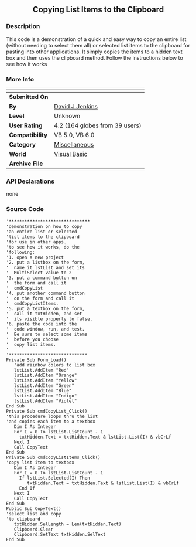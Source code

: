 ﻿<div align="center">

## Copying List Items to the Clipboard


</div>

### Description

This code is a demonstration of a quick and easy way to copy an entire list (without needing to select them all) or selected list items to the clipboard for pasting into other applications. It simply copies the items to a hidden text box and then uses the clipboard method. Follow the instructions below to see how it works
 
### More Info
 


<span>             |<span>
---                |---
**Submitted On**   |
**By**             |[David J Jenkins](https://github.com/Planet-Source-Code/PSCIndex/blob/master/ByAuthor/david-j-jenkins.md)
**Level**          |Unknown
**User Rating**    |4.2 (164 globes from 39 users)
**Compatibility**  |VB 5\.0, VB 6\.0
**Category**       |[Miscellaneous](https://github.com/Planet-Source-Code/PSCIndex/blob/master/ByCategory/miscellaneous__1-1.md)
**World**          |[Visual Basic](https://github.com/Planet-Source-Code/PSCIndex/blob/master/ByWorld/visual-basic.md)
**Archive File**   |[](https://github.com/Planet-Source-Code/david-j-jenkins-copying-list-items-to-the-clipboard__1-1197/archive/master.zip)

### API Declarations

none


### Source Code

```
'*******************************
'demonstration on how to copy
'an entire list or selected
'list items to the clipboard
'for use in other apps.
'to see how it works, do the
'following:
'1. open a new project
'2. put a listbox on the form,
'  name it lstList and set its
'  MultiSelect value to 2
'3. put a command button on
'  the form and call it
'  cmdCopyList
'4. put another command button
'  on the form and call it
'  cmdCopyListItems.
'5. put a textbox on the form,
'  call it txtHidden, and set
'  its visible property to false.
'6. paste the code into the
'  code window, run, and test.
'  Be sure to select some items
'  before you choose
'  copy list items.
'
'******************************
Private Sub Form_Load()
   'add rainbow colors to list box
   lstList.AddItem "Red"
   lstList.AddItem "Orange"
   lstList.AddItem "Yellow"
   lstList.AddItem "Green"
   lstList.AddItem "Blue"
   lstList.AddItem "Indigo"
   lstList.AddItem "Violet"
End Sub
Private Sub cmdCopyList_Click()
'this procedure loops thru the list
'and copies each item to a textbox
   Dim I As Integer
   For I = 0 To lstList.ListCount - 1
     txtHidden.Text = txtHidden.Text & lstList.List(I) & vbCrLf
   Next I
   Call CopyText
End Sub
Private Sub cmdCopyListItems_Click()
'copy list item to textbox
   Dim I As Integer
   For I = 0 To lstList.ListCount - 1
     If lstList.Selected(I) Then
        txtHidden.Text = txtHidden.Text & lstList.List(I) & vbCrLf
     End If
   Next I
   Call CopyText
End Sub
Public Sub CopyText()
'select list and copy
'to clipboard
   txtHidden.SelLength = Len(txtHidden.Text)
   Clipboard.Clear
   Clipboard.SetText txtHidden.SelText
End Sub
```

